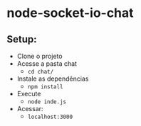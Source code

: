 # node-socket-io-chat

## Setup:
- Clone o projeto
- Acesse a pasta chat
  -  `cd chat/`
- Instale as dependências
  - `npm install`
- Execute
  - `node inde.js`
- Acessar:
  - `localhost:3000`
